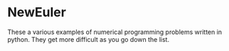 # NewEuler
These a various examples of numerical programming problems written in python. They get more difficult as you go down the list.  

